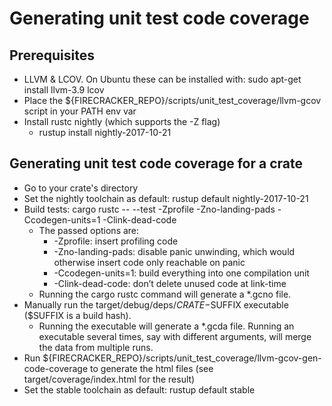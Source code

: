 Generating unit test code coverage
===========

## Prerequisites
* LLVM & LCOV. On Ubuntu these can be installed with: sudo apt-get install llvm-3.9 lcov
* Place the ${FIRECRACKER_REPO}/scripts/unit_test_coverage/llvm-gcov script in your PATH env var
* Install rustc nightly (which supports the -Z flag)
  * rustup install nightly-2017-10-21

## Generating unit test code coverage for a crate
* Go to your crate's directory
* Set the nightly toolchain as default: rustup default nightly-2017-10-21
* Build tests: cargo rustc -- --test -Zprofile -Zno-landing-pads -Ccodegen-units=1 -Clink-dead-code
  * The passed options are:
    * -Zprofile: insert profiling code
    * -Zno-landing-pads: disable panic unwinding, which would otherwise insert code only reachable on panic
    * -Ccodegen-units=1: build everything into one compilation unit
    * -Clink-dead-code: don’t delete unused code at link-time
  * Running the cargo rustc command will generate a *.gcno file.
* Manually run the target/debug/deps/$CRATE-$SUFFIX executable ($SUFFIX is a build hash).
  * Running the executable will generate a *.gcda file. Running an executable several times, say with different arguments, will merge the data from multiple runs.
* Run ${FIRECRACKER_REPO}/scripts/unit_test_coverage/llvm-gcov-gen-code-coverage to generate the html files (see target/coverage/index.html for the result)
* Set the stable toolchain as default: rustup default stable
